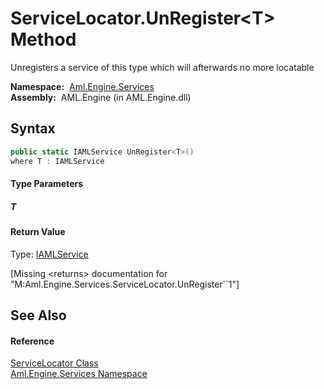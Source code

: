 ServiceLocator.UnRegister&lt;T> Method
======================================
Unregisters a service of this type which will afterwards no more locatable

  **Namespace:**  [Aml.Engine.Services][1]  
  **Assembly:**  AML.Engine (in AML.Engine.dll)

Syntax
------

```csharp
public static IAMLService UnRegister<T>()
where T : IAMLService

```

#### Type Parameters

##### *T*


#### Return Value
Type: [IAMLService][2]  

[Missing &lt;returns> documentation for "M:Aml.Engine.Services.ServiceLocator.UnRegister``1"]


See Also
--------

#### Reference
[ServiceLocator Class][3]  
[Aml.Engine.Services Namespace][1]  

[1]: ../README.md
[2]: ../../Aml.Engine.Services.Interfaces/IAMLService/README.md
[3]: README.md
[4]: https://www.automationml.org
[5]: ../../icons/logoShade.png